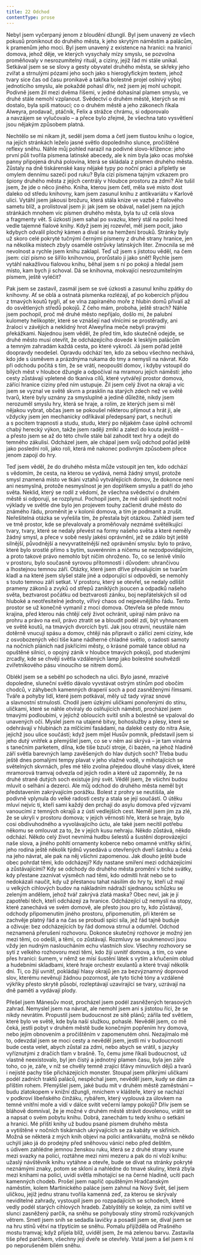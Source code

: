 ```yaml
---
title: 22 Odchod
contentType: prose
---
```


Nebyl jsem vyčerpaný jenom z bloudění džunglí. Byl jsem unavený ze všech pokusů proniknout do druhého města, k jeho skrytým náměstím a palácům, k pramenům jeho moci. Byl jsem unavený z existence na hranici: na hranici domova, jehož děje, ve kterých vysychaly mízy smyslu, se pozvolna proměňovaly v nesrozumitelný rituál, a ciziny, jejíž řád mi stále unikal. Setkával jsem se se slovy a gesty obyvatel druhého města, se skřeky jeho zvířat a strnulými pózami jeho soch jako s hieroglyfickým textem, jehož tvary sice čas od času pronikavě a takřka bolestně projel oslnivý výboj jednotícího smyslu, ale pokaždé pohasl dřív, než jsem jej mohl uchopit. Podivně jsem žil mezi dvěma říšemi, v jedné dohasínal plamen smyslu, ve druhé stále nemohl vzplanout. Svědectví o druhém městě, kterých se mi dostalo, byla spíš matoucí; co o druhém městě a jeho zákonech říkala Alweyra, prodavač, ptáčník, Felix a strážce chrámu, si odporovalo a navzájem se vylučovalo – a přece bylo zřejmé, že všechna tato vysvětlení jsou nějakým způsobem platná.

Nechtělo se mi nikam jít, seděl jsem doma a četl jsem tlustou knihu o logice, na jejích stránkách leželo jasné světlo dopoledního slunce, pročištěné reflexy sněhu. Náhle můj pohled narazil na podivné slovo-křížence: jeho první půli tvořila písmena latinské abecedy, ale k nim byla jako ocas mořské panny připojená druhá polovina, která se skládala z písmen druhého města. Zůstaly na dně tiskárenské kasy nějaké typy po noční práci a připletly se omylem dennímu sazeči pod ruku? Byla cizí písmena tajným vzkazem pro špiony druhého města z jejich centrály v hloubce prostoru za zdmi? Ale tušil jsem, že jde o něco jiného. Kniha, kterou jsem četl, měla své místo dost daleko od středu knihovny, kam jsem zasunul knihu z antikvariátu v Karlově ulici. Vytáhl jsem jakousi brožuru, která stála knize ve vazbě z fialového sametu blíž, a prolistoval jsem ji: jak jsem se obával, našel jsem na jejích stránkách mnohem víc písmen druhého města, byla tu už celá slova a fragmenty vět. S úzkostí jsem sahal po svazku, který stál na polici hned vedle tajemné fialové knihy. Když jsem jej rozevřel, měl jsem pocit, jako kdybych odvalil plochý kámen a díval se na hemžení brouků. Stránky byly už skoro celé pokryté tučnými černými písmeny z druhé strany hranice, jen na několika místech zbyly osamělé ostrůvky latinských liter. Zmocnila se mě nevolnost a rychle jsem knihu zaklapl. Teď už jsem s jistotou věděl, na čem jsem: cizí písmo se šířilo knihovnou, prorůstalo ji jako sněť! Rychle jsem vytáhl nakažlivou fialovou knihu, běhal jsem s ní po pokoji a hledal jsem místo, kam bych ji schoval. Dá se knihovna, mokvající nesrozumitelným písmem, ještě vyléčit?

Pak jsem se zastavil, zasmál jsem se své úzkosti a zasunul knihu zpátky do knihovny. Ať se oblá a ostnatá písmenka rozlézají, ať po kobercích přijdou z tmavých koutů tygři, ať se vlna zapíraného moře z hlubin domů přivalí až do osvětlených středů pokojů. Z čeho mám, proboha, ještě strach? Náhle jsem pochopil, proč mě druhé město nepřijalo, došlo mi, že palubní kulomety helikoptér, které se vznášejí nad vlnícími se prostěradly, ani žraloci v závějích a neklidný hrot Alweyřina meče nebyli pravými překážkami. Najednou jsem věděl, že před tím, kdo skutečně odejde, se druhé město musí otevřít, že odcházejícího dovede k lesklým palácům a temným zahradám každá cesta, po které vykročí. Já jsem pořád ještě doopravdy neodešel. Opravdu odchází ten, kdo za sebou všechno nechává, kdo jde s úsměvem a prázdnýma rukama do tmy a nemyslí na návrat. Kdo při odchodu počítá s tím, že se vrátí, neopouští domov, i kdyby vstoupil do bílých měst v hloubce džungle a odpočíval na mramoru jejich náměstí: jeho cesty zůstávají vpletené do tkaniva cílů, které vytvářejí prostor domova, zářící hranice ciziny před ním ustupuje. Žil jsem celý život na okraji a víc jsem se vyznal ve světě skvrn a prasklin na starých zdech než ve světě tvarů, které byly uznány za smysluplné a jedině důležité, nikdy jsem nerozuměl smyslu hry, která se hraje, a rolím, ze kterých jsem si měl nějakou vybrat, občas jsem se pokoušel některou přijmout a hrát ji, ale vždycky jsem jen mechanicky odříkával předepsaný part, s nechutí a s pocitem trapnosti a studu, studu, který po nějakém čase úplně ochromil chabý herecký výkon, takže jsem raději zmlkl a zalezl do kouta jeviště – a přesto jsem se až do této chvíle stále bál zahodit text hry a odejít do temného zákulisí. Odcházel jsem, ale chápal jsem svůj odchod pořád ještě jako poslední roli, jako roli, která mě nakonec podivným způsobem přece jenom zapojí do hry.

Teď jsem věděl, že do druhého města může vstoupit jen ten, kdo odchází s vědomím, že cesta, na kterou se vydává, nemá žádný smysl, protože smysl znamená místo ve tkáni vztahů vytvářejících domov, že dokonce není ani nesmyslná, protože nesmyslnost je jen doplňkem smyslu a patří do jeho světa. Neklid, který se rodil z vědomí, že všechna svědectví o druhém městě si odporují, se rozplynul. Pochopil jsem, že mé úsilí sjednotit noční výklady ve světle dne bylo jen projevem touhy začlenit druhé město do známého řádu, proměnit je v kolonii domova, a tím je podmanit a zrušit. Neřešitelná otázka se vyřešila tím, že přestala být otázkou. Zahlédl jsem teď ve tmě prostor, kde se převalovaly a proměňovaly neznámé světélkující tvary, tvary, které se nedaly převést na formy našeho světa a které neměly žádný smysl, a přece v sobě nesly jakési oprávnění, jež se zdálo být ještě silnější, původnější a nevyvratitelnější než oprávnění smyslu: bylo to právo, které bylo srostlé přímo s bytím, suverénním a ničemu se nezodpovídajícím, a proto takové právo nemohlo být ničím ohroženo. To, co se lenivě vlnilo v prostoru, bylo současně syrovou přítomností i důvodem: uhrančivou a lhostejnou temnou září. Otázky, které jsem dříve převalujícím se tvarům kladl a na které jsem slyšel stále jiné a odporující si odpovědi, se nemohly s touto temnou září setkat. V prostoru, který se otevřel, se nedaly odlišit prameny zákonů a zvyků od střepů zaniklých jsoucen a odpadků našeho světa, beztvarost počátku od beztvarosti zániku, boj nepřátelských sil od hluboké a neotřesitelné jednoty, vířivý chaos od nejpevnějšího řádu. Tento prostor se už konečně vymanil z moci domova. Otevřela se přede mnou krajina, před kterou nás chtějí celý život ochránit, upírají nám právo na prohru a právo na exil, právo ztratit se a bloudit podél zdí, být vyhnancem ve světě koutů, na tmavých dvorcích bytí. Jak jsou otravní, neustále nám dotěrně vnucují spásu a domov, chtějí nás připravit o zářící zemi ciziny, kde z osvobozených věcí tiše kane nádherné chladné světlo, o radosti samoty na nočních pláních nad jiskřícími městy, o krásné pomalé tance oblud na opuštěné silnici, o opojný zánik v hloubce tmavých pokojů, pod studenými zrcadly, kde se chvějí světla vzdálených lamp jako bolestné souhvězdí zvířetníkového pásu vinoucího se nitrem domů.

Oblékl jsem se a seběhl po schodech na ulici. Bylo jasné, mrazivé dopoledne, sluneční světlo dávalo vyvstávat ostrým stínům pod obočím chodců, v záhybech kamenných draperií soch a pod zasněženými římsami. Tváře a pohyby lidí, které jsem potkával, měly už tady výraz snové a slavnostní strnulosti. Chodil jsem úzkými uličkami ponořenými do stínu, uličkami, které se náhle otvíraly do oslňujících náměstí, procházel jsem tmavými podloubími, v jejichž obloucích svítil sníh a bolestně se vpaloval do unavených očí. Myslel jsem na utajené bitvy, bohoslužby a plesy, které se odehrávají v hlubinách za mlčícími fasádami, na daleké cesty do nitra Asie, jejichž jsou ulice součástí; když jsem míjel Husův pomník, představil jsem si jeho dutý vnitřek a přemýšlel jsem, co se v něm asi skrývá – je tam vinárna s tanečním parketem, dílna, kde tiše bzučí stroje, či bazén, na jehož hladině září světla barevných lamp zavěšených do hlav dutých soch? Třeba budu ještě dnes pomalými tempy plavat v jeho vlažné vodě, v mihotajících se světelných skvrnách, přes mé tělo zvolna přejedou dlouhé vlasy dívek, které mramorová tramvaj odvezla od jejich rodin a které už zapomněly, že na druhé straně dutých soch existuje jiný svět. Věděl jsem, že všichni budou mluvit o selhání a dezerci. Ale můj odchod do druhého města neměl být představením zakrývajícím porážku. Bolest z prohry se neutišila, ale podivně vplynula do velké radosti cesty a stala se její součástí. O útěku mluví nejvíc ti, kteří sami každý den prchají do asylu domova před výzvami vanoucími z temných okrajů a z ústí vedlejších cest. Neměl jsem jim za zlé, že se ukryli v prostoru domova; v jejich věrnosti hře, která se hraje, bylo cosi obdivuhodného a vyvolávajícího úctu, ale také jsem necítil potřebu někomu se omlouvat za to, že v jejich kusu nehraju. Někdo zůstává, někdo odchází. Někdo celý život nevnímá hudbu šelestů a šustění doprovázející naše slova, a jiného pohltí ornamenty koberce nebo omamné vnitřky skříní, jeho rodina ještě několik týdnů vysedává u otevřených dveří šatníku a čeká na jeho návrat, ale pak na něj všichni zapomenou. Jak dlouho ještě bude obec pohrdat těmi, kdo odcházejí? Kdy nastane smíření mezi odcházejícími a zůstávajícími? Kdy se odchody do druhého města promění v tiché svátky, kdy přestane zaznívat výsměch nad těmi, kdo odmítli hrát nebo se to nedokázali naučit, kdy už přestanou tahat násilím do hry ty, kteří už mají u velkých cihlových budov na nákladním nádraží sjednanou schůzku se zeleným andělem, jehož tvář zakrývá zlatá maska? Obec neví, jak je jí zapotřebí těch, kteří odcházejí za hranice. Odcházející už nemyslí na stopy, které zanechává ve svém domově, ale přesto jsou pro ty, kdo zůstávají, odchody připomenutím jiného prostoru, připomenutím, při kterém se zachvěje platný řád a na čas se probudí spící síla, jež řád tajně buduje a oživuje: bez odcházejících by řád domova strnul a odumřel. Odchod neznamená přerušení rozhovoru. Dokonce skutečný rozhovor je možný jen mezi těmi, co odešli, a těmi, co zůstávají. Rozmluvy se soukmenovci jsou vždy jen nudným nasloucháním echu vlastních slov. Všechny rozhovory se sytí z velkého rozhovoru mezi těmi, kdo žijí uvnitř domova, a tím, co vane přes hranici: šumem, v němž se mísí šustění látek s vytím a kňučením oblud a hudebními skladbami, které hraje orchestr exulantů a které trvají několik dní. Ti, co žijí uvnitř, pokládají hlasy okrajů jen za bezvýznamný doprovod slov, kterému nevěnují žádnou pozornost, ale tyto tiché tóny a vzdálené výkřiky přesto skrytě působí, rozleptávají uzavírající se tvary, uzrávají na dně paměti a vydávají plody.

Přešel jsem Mánesův most, procházel jsem podél zasněžených terasových zahrad. Nemyslel jsem na návrat, ale nemohl jsem ani s jistotou říci, že se nikdy nevrátím. Propustil jsem budoucnost ze sítě plánů; zářila teď světlem, které bylo ve světě, kde byla naší služkou, pohaslé. Nevěděl jsem, co mě čeká, jestli pobyt v druhém městě bude konečným popřením hry domova, nebo jejím obnovením a pročištěním v zapomenutém ohni. Nezajímalo mě to, odevzdal jsem se moci cesty a nevěděl jsem, jestli mi v budoucnosti bude cesta velet, abych zůstal za zdmi, nebo abych se vrátil, s jazyky vyříznutými z dračích tlam v brašně. To, čemu jsme říkali budoucnost, už vlastně neexistovalo, byl jen čistý a jednotný plamen času, byla jen záře toho, co je, záře, v níž se chvěly temně zrající šťávy minuvších dějů a tvarů i nejisté pachy tiše přicházejících monster. Stoupal jsem příkrými uličkami podél zadních traktů paláců, nespěchal jsem, nevěděl jsem, kudy se dám za příštím rohem. Přemýšlel jsem, jaké budu mít v druhém městě zaměstnání – budu zlatokopem v knižní džungli, mnichem v klášteře, který se nachází v podkroví libeňského činžáku, rybářem, který vyplouvá za úlovkem na temné vnitřní moře a vidí v dálce svítit večerní lampy pokojů? Dřív jsem se bláhově domníval, že je možné v druhém městě strávit dovolenou, vrátit se a napsat o svém pobytu knihu. Dobrá, zanechám tu tedy knihu o setkání a hranici. Mé příští knihy už budou psané písmem druhého města a vytištěné v nočních tiskárnách ukrývajících se za kabáty ve skříních. Možná se některá z mých knih objeví na polici antikvariátu, možná se někdo uchýlí jako já do prodejny před sněhovou vánicí nebo před deštěm, s údivem zahlédne jemnou ženskou ruku, která se z druhé strany vsune mezi svazky na polici, roztáhne mezi nimi mezeru a pak do ní vloží knihu: užaslý návštěvník knihu vytáhne a otevře, bude se dívat na stránky pokryté neznámými znaky, potom se skloní a nahlédne do tmavé skuliny, která zbyla mezi knihami na polici, uvidí světla mihotající se na černé hladině, ucítí pach kamenných chodeb. Prošel jsem napříč opuštěným Hradčanským náměstím, kolem Martinického paláce jsem zahnul na Nový Svět, šel jsem uličkou, jejíž jednu stranu tvořila kamenná zeď, za kterou se skrývaly neviditelné zahrady, vystoupil jsem po rozpadajících se schodech, které vedly podél starých cihlových hradeb. Zablyštěly se koleje, za nimi svítil ve slunci zasněžený parčík, na sněhu se pohybovaly stíny stromů rozkývaných větrem. Smetl jsem sníh se sedadla lavičky a posadil jsem se, díval jsem se na hru stínů větví na třpytícím se sněhu. Pomalu přijížděla od Prašného mostu tramvaj; když přijela blíž, uviděl jsem, že má zelenou barvu. Zastavila tiše před parčíkem, všechny její dveře se otevřely. Vstal jsem a šel jsem k ní po neporušeném bílém sněhu.

